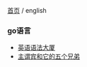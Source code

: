 [首页](https://printjs.github.io/blog) / english


### go语言

* [英语语法大厦](https://printjs.github.io/blog/docs/english/index)
* [主谓宾和它的五个兄弟](https://printjs.github.io/blog/docs/english/subject.verb.object.with.five.brother)

